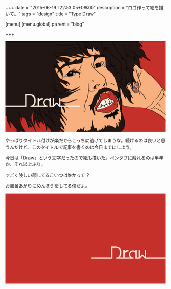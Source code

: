 +++
date = "2015-06-19T22:53:05+09:00"
description = "ロゴ作って絵を描いて。"
tags = "design"
title = "Type Draw"

[menu]
  [menu.global]
    parent = "blog"

+++

![険しい顔をした男のイラストに被せられた「Draw」の文字](/images/blog/type-draw/image.png)

やっぱりタイトル付けが楽だからこっちに逃げてしまうな。続けるのは良いと思うんだけど、このタイトルで記事を書くのは今日までにしよう。

今日は「Draw」という文字だったので絵も描いた。ペンタブに触れるのは半年か、それ以上ぶり。

すごく険しい顔してるこいつは誰かって？

お風呂あがりにめんぼうをしてる僕だよ。

![「Draw」の文字のみのデザイン](/images/blog/type-draw/type.png)
